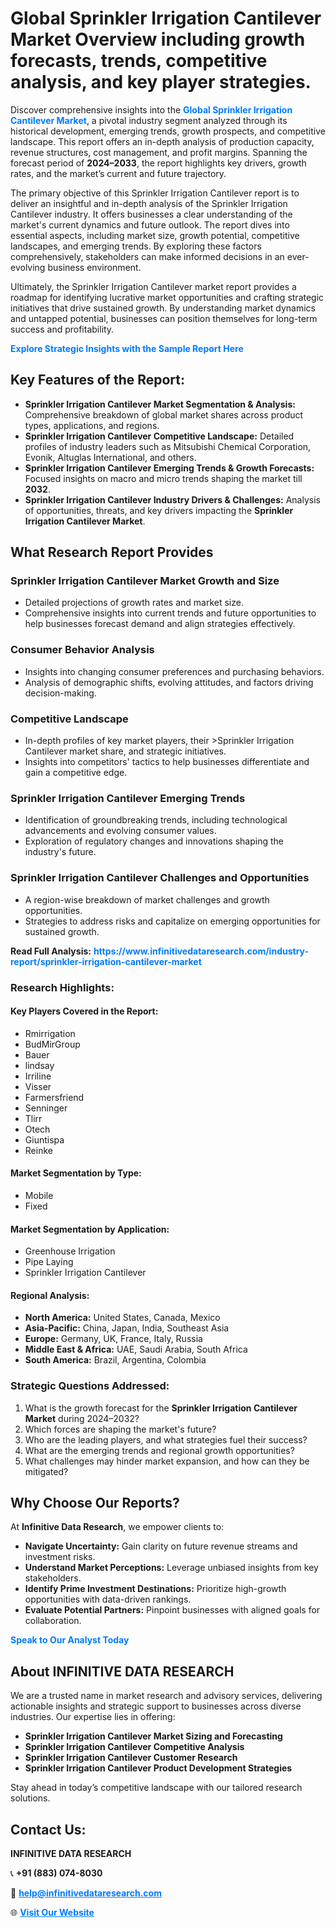 <h1>Global Sprinkler Irrigation Cantilever Market Overview including growth forecasts, trends, competitive analysis, and key player strategies.</h1>
<p>
Discover comprehensive insights into the 
<a href="https://www.infinitivedataresearch.com/industry-report/sprinkler-irrigation-cantilever-market" rel="dofollow" style="color: #007BFF; text-decoration: none;"><strong>Global Sprinkler Irrigation Cantilever Market</strong></a>, a pivotal industry segment analyzed through its historical development, emerging trends, growth prospects, and competitive landscape. This report offers an in-depth analysis of production capacity, revenue structures, cost management, and profit margins. Spanning the forecast period of <strong>2024–2033</strong>, the report highlights key drivers, growth rates, and the market’s current and future trajectory.
</p>
<p>
The primary objective of this Sprinkler Irrigation Cantilever report is to deliver an insightful and in-depth analysis of the Sprinkler Irrigation Cantilever industry. It offers businesses a clear understanding of the market's current dynamics and future outlook. The report dives into essential aspects, including market size, growth potential, competitive landscapes, and emerging trends. By exploring these factors comprehensively, stakeholders can make informed decisions in an ever-evolving business environment.
</p>
<p>
Ultimately, the Sprinkler Irrigation Cantilever market report provides a roadmap for identifying lucrative market opportunities and crafting strategic initiatives that drive sustained growth. By understanding market dynamics and untapped potential, businesses can position themselves for long-term success and profitability.
</p>
<p>
<a href="https://www.infinitivedataresearch.com/request-sample/reportId=107519" style="color: #007BFF; text-decoration: none;"><strong>Explore Strategic Insights with the Sample Report Here</strong></a>
</p>

<h2>Key Features of the Report:</h2>
<ul>
<li><strong>Sprinkler Irrigation Cantilever Market Segmentation & Analysis:</strong> Comprehensive breakdown of global market shares across product types, applications, and regions.</li>
<li><strong>Sprinkler Irrigation Cantilever Competitive Landscape:</strong> Detailed profiles of industry leaders such as Mitsubishi Chemical Corporation, Evonik, Altuglas International, and others.</li>
<li><strong>Sprinkler Irrigation Cantilever Emerging Trends & Growth Forecasts:</strong> Focused insights on macro and micro trends shaping the market till <strong>2032</strong>.</li>
<li><strong>Sprinkler Irrigation Cantilever Industry Drivers & Challenges:</strong> Analysis of opportunities, threats, and key drivers impacting the <strong>Sprinkler Irrigation Cantilever Market</strong>.</li>
</ul>

<h2>What Research Report Provides</h2>
<h3>Sprinkler Irrigation Cantilever Market Growth and Size</h3>
<ul>
<li>Detailed projections of growth rates and market size.</li>
<li>Comprehensive insights into current trends and future opportunities to help businesses forecast demand and align strategies effectively.</li>
</ul>

<h3>Consumer Behavior Analysis</h3>
<ul>
<li>Insights into changing consumer preferences and purchasing behaviors.</li>
<li>Analysis of demographic shifts, evolving attitudes, and factors driving decision-making.</li>
</ul>

<h3>Competitive Landscape</h3>
<ul>
<li>In-depth profiles of key market players, their >Sprinkler Irrigation Cantilever market share, and strategic initiatives.</li>
<li>Insights into competitors' tactics to help businesses differentiate and gain a competitive edge.</li>
</ul>

<h3>Sprinkler Irrigation Cantilever Emerging Trends</h3>
<ul>
<li>Identification of groundbreaking trends, including technological advancements and evolving consumer values.</li>
<li>Exploration of regulatory changes and innovations shaping the industry's future.</li>
</ul>

<h3>Sprinkler Irrigation Cantilever Challenges and Opportunities</h3>
<ul>
<li>A region-wise breakdown of market challenges and growth opportunities.</li>
<li>Strategies to address risks and capitalize on emerging opportunities for sustained growth.</li>
</ul>
<p><strong>Read Full Analysis:</strong> <a href="https://www.infinitivedataresearch.com/industry-report/sprinkler-irrigation-cantilever-market" rel="dofollow" style="color: #007BFF; text-decoration: none;"><strong>https://www.infinitivedataresearch.com/industry-report/sprinkler-irrigation-cantilever-market</strong></a></p>
<h3>Research Highlights:</h3>
<h4>Key Players Covered in the Report:</h4>
<ul><li>Rmirrigation</li><li>BudMirGroup</li><li>Bauer</li><li>lindsay</li><li>Irriline</li><li>Visser</li><li>Farmersfriend</li><li>Senninger</li><li>Tlirr</li><li>Otech</li><li>Giuntispa</li><li>Reinke</li></ul>
<h4>Market Segmentation by Type:</h4>
<ul><li>Mobile</li><li>Fixed</li></ul>
<h4>Market Segmentation by Application:</h4>
<ul><li>Greenhouse Irrigation</li><li>Pipe Laying</li><li>Sprinkler Irrigation Cantilever</li></ul>

<h4>Regional Analysis:</h4>
<ul>
<li><strong>North America:</strong> United States, Canada, Mexico</li>
<li><strong>Asia-Pacific:</strong> China, Japan, India, Southeast Asia</li>
<li><strong>Europe:</strong> Germany, UK, France, Italy, Russia</li>
<li><strong>Middle East & Africa:</strong> UAE, Saudi Arabia, South Africa</li>
<li><strong>South America:</strong> Brazil, Argentina, Colombia</li>
</ul>

<h3>Strategic Questions Addressed:</h3>
<ol>
<li>What is the growth forecast for the <strong>Sprinkler Irrigation Cantilever Market</strong> during 2024–2032?</li>
<li>Which forces are shaping the market's future?</li>
<li>Who are the leading players, and what strategies fuel their success?</li>
<li>What are the emerging trends and regional growth opportunities?</li>
<li>What challenges may hinder market expansion, and how can they be mitigated?</li>
</ol>

<h2>Why Choose Our Reports?</h2>
<p>At <strong>Infinitive Data Research</strong>, we empower clients to:</p>
<ul>
<li><strong>Navigate Uncertainty:</strong> Gain clarity on future revenue streams and investment risks.</li>
<li><strong>Understand Market Perceptions:</strong> Leverage unbiased insights from key stakeholders.</li>
<li><strong>Identify Prime Investment Destinations:</strong> Prioritize high-growth opportunities with data-driven rankings.</li>
<li><strong>Evaluate Potential Partners:</strong> Pinpoint businesses with aligned goals for collaboration.</li>
</ul>
<p><a href="https://www.infinitivedataresearch.com/industry-report/sprinkler-irrigation-cantilever-market" rel="dofollow" style="color: #007BFF; text-decoration: none;"><strong>Speak to Our Analyst Today</strong></a></p>

<h2>About INFINITIVE DATA RESEARCH</h2>
<p>We are a trusted name in market research and advisory services, delivering actionable insights and strategic support to businesses across diverse industries. Our expertise lies in offering:</p>
<ul>
<li><strong>Sprinkler Irrigation Cantilever Market Sizing and Forecasting</strong></li>
<li><strong>Sprinkler Irrigation Cantilever Competitive Analysis</strong></li>
<li><strong>Sprinkler Irrigation Cantilever Customer Research</strong></li>
<li><strong>Sprinkler Irrigation Cantilever Product Development Strategies</strong></li>
</ul>
<p>Stay ahead in today’s competitive landscape with our tailored research solutions.</p>

<h2>Contact Us:</h2>
<p><strong>INFINITIVE DATA RESEARCH</strong></p>
<p>📞 <strong>+91 (883) 074-8030</strong></p>
<p>📧 <strong><a href="mailto:help@infinitivedataresearch.com" style="color: #007BFF;">help@infinitivedataresearch.com</a></strong></p>
<p>🌐 <strong><a href="https://www.infinitivedataresearch.com" rel="dofollow" style="color: #007BFF;">Visit Our Website</a></strong></p>